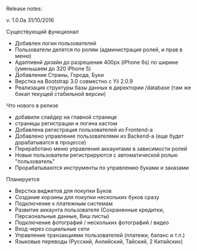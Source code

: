 Release notes:

v. 1.0.0a 31/10/2016

Существующий функционал

- Добавлен логин пользователей
- Пользователи делятся по ролям (администрация ролей, и прав в меню)
- Адаптивнй дизайн до разрешения 400px (iPhone 6s) по ширине
  (уменьшаем до 320 iPhone 5)
- Добавление Страны, Города, Буки
- Верстка на Bootstrap 3.0 совместно с Yii 2.0.9
- Реализация структуры базы данных в директории /database
  (там же бэкап текущей стабильной версии)

Что нового в релизе

- добавили слайдер на главной странице
- страницы регистрации и логина кастом
- Добавлена регистрация пользователей из Frontend-a
- Добавлено управление пользователями из Backend-a
  (еще будет дорабатыватся в процессе)
- Переработано меню управления аккаунтами в зависимости ролей
- Новые пользователи регистрируются с автоматической ролью "пользователь"
- Прорабатываются инструменты по управлению буками и заказами

Планируется

- Верстка виджетов для покупки Буков
- Создание корзины для покупки нескольких буков сразу
- Подключение к платежным системам
- Развитие аккаунта пользователя
  (Сохраненные кредитки, Персаональные данные, Виш листы)
- Подключение фотографий / нескольких фотографий / видео
- Вход через социальные сети
- Управление транзакциями пользователей (платежи, баланс и т.п.)
- Языковые переводы (Русский, Анлийский, Тайский, 2 Китайских)
